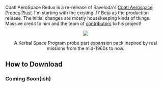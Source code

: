 Coatl AeroSpace Redux is a re-release of Raveloda's [Coatl Aerospace Probes Plus!](https://github.com/raveloda/Coatl-Aerospace/).  I'm starting with the existing .17 Beta as the production release.  The initial changes are mostly housekeeping kinds of things.  Massive credit to him and the team of [contributors](https://github.com/raveloda/Coatl-Aerospace/graphs/contributors) to his project!

<div align="center">
  <img src="http://imgur.com/Hrhr9ku.png">
  
A Kerbal Space Program probe part expansion pack inspired by real missions from the mid-1960s to now. 
</div>
  
## How to Download  
  
### Coming Soon(ish)
